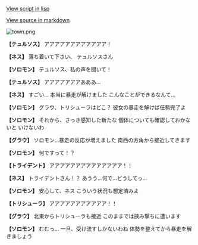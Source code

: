 [View script in lisp](../scripts/210141071.txt)

[View source in markdown](210141071.md)

![town.png](../images/backgrounds/town.png)

**【テュルソス】**
アアアアアアアアアアアア！

**【ネス】**
落ち着いて下さい、
テュルソスさん

**【ソロモン】**
テュルソス、私の声を聞いて！

**【テュルソス】**
アアアアアアアあああ…

**【ネス】**
すごい…
本当に暴走が解けました
こんなことができるなんて…

**【ソロモン】**
グラウ、トリシューラはどこ？
彼女の暴走を解けば任務完了よ

**【ソロモン】**
それから、さっき感知した新たな
個体についても確認しておかないと
いけないわ

**【グラウ】**
ソロモン…暴走の反応が増えました
南西の方角から接近してきます

**【ソロモン】**
何ですって！？

**【トライデント】**
アアアアアアアアアアアアアア！！

**【ネス】**
トライデントさん！？
あうう…何で…どうしてっ…

**【ソロモン】**
安心して、ネス
こういう状況も想定済みよ

**【トリシューラ】**
アアアアアアアアアアア！！

**【グラウ】**
北東からトリシューラも接近
このままでは挟み撃ちに遭います

**【ソロモン】**
むむっ…
一旦、受け流すしかないわね
体勢を整えてから暴走を解きましょう